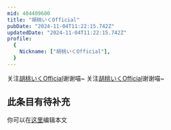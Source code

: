 ```yaml
---
mid: 404409600
title: "胡桃いくOfficial"
pubDate: "2024-11-04T11:22:15.742Z"
updatedDate: "2024-11-04T11:22:15.742Z"
profile:
  {
    Nickname: ["胡桃いくOfficial"],
  }
---
```


关注[胡桃いくOfficial](https://space.bilibili.com/404409600)谢谢喵~ 关注[胡桃いくOfficial](https://space.bilibili.com/404409600)谢谢喵~

## 此条目有待补充
你可以在[这里](https://github.com/Yuhanawa/VTuber.ICU-Content/edit/master/v/胡桃いくOfficial/index.md)编辑本文
